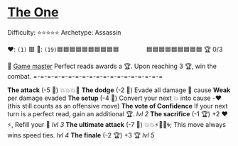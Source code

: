 # [**The One**](<https://youtu.be/2oX_Q9NLsAY?si=5WkbvVJCt5zFOf-t>)

Difficulty: ⭐⭐⭐⭐⭐
Archetype: Assassin
 
❤️: `(1)` 🟥 
🔷: `(19)`🟦🟦🟦🟦🟦🟦🟦🟦🟦🟦
`        `🟦🟦🟦🟦🟦🟦🟦🟦🟦
🏆 0/3

👑 [Game master](https://cdn.discordapp.com/attachments/1197372534363000943/1246614335573332039/54573861.jpg?ex=665d0792&is=665bb612&hm=bed2e8ca84497a0bb86edd0772a4eb1b7422417732ea9d055028cf6cf0d0c9c8&)
Perfect reads awards a 🏆. Upon reaching 3 🏆, win the combat.
=-=-=-=-=-=-=-=-=-=-=-=-=-=-=-=-=-=-=

**The attack** (-5 🔷) 💥💥💥🎯
**The dodge** (-2 🔷) Evade all damage 🔀 cause __Weak__ per damage evaded
**The setup** (-4 🔷)  Convert your next 💥 into cause -❤️ (this still counts as an offensive move)
**The vote of Confidence** If your next turn is a perfect read, gain an additional 🏆. *lvl 2*
**The sacrifice** (-1 🏆) +2 ❤️⚡, Refill your 🔷 *lvl 3*
**The ultimate attack** (-7 🔷) 💥💥⚡🚫🎯🌀; This move always wins speed ties. *lvl 4*
**The finale** (-2 🏆) +3 🏆 *lvl 5*
